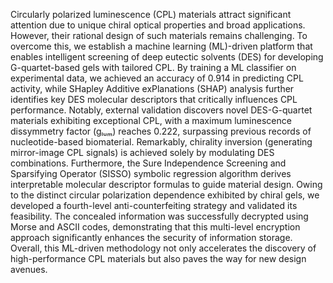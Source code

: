 Circularly polarized luminescence (CPL) materials attract significant attention due to unique chiral optical properties and broad applications. However, their rational design of such materials remains challenging. To overcome this, we establish a machine learning (ML)-driven platform that enables intelligent screening of deep eutectic solvents (DES) for developing G-quartet-based gels with tailored CPL. By training a ML classifier on experimental data, we achieved an accuracy of 0.914 in predicting CPL activity, while SHapley Additive exPlanations (SHAP) analysis further identifies key DES molecular descriptors that critically influences CPL performance. Notably, external validation discovers novel DES-G-quartet materials exhibiting exceptional CPL, with a maximum luminescence dissymmetry factor (gₗᵤₘ) reaches 0.222, surpassing previous records of nucleotide-based biomaterial. Remarkably, chirality inversion (generating mirror-image CPL signals) is achieved solely by modulating DES combinations. Furthermore, the Sure Independence Screening and Sparsifying Operator (SISSO) symbolic regression algorithm derives interpretable molecular descriptor formulas to guide material design. Owing to the distinct circular polarization dependence exhibited by chiral gels, we developed a fourth-level anti-counterfeiting strategy and validated its feasibility. The concealed information was successfully decrypted using Morse and ASCII codes, demonstrating that this multi-level encryption approach significantly enhances the security of information storage. Overall, this ML-driven methodology not only accelerates the discovery of high-performance CPL materials but also paves the way for new design avenues.

